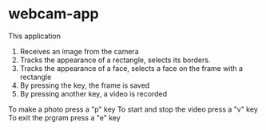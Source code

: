 # webcam-app
This application 
1. Receives an image from the camera
2. Tracks the appearance of a rectangle, selects its borders.
3. Tracks the appearance of a face, selects a face on the frame with a rectangle 
4. By pressing the key, the frame is saved
5. By pressing another key, a video is recorded


To make a photo press a "p" key
To start and stop the video press a "v" key
To exit the prgram press a "e" key
